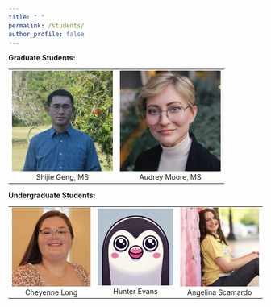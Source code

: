 ```yaml
---
title: " "
permalink: /students/
author_profile: false
---
```


<b>Graduate Students:</b><br>

<table>
  <tr>
    <td style="text-align:center;">
      <img src="https://raw.githubusercontent.com/sealslab/sealslab.github.io/refs/heads/master/files/headshots/geng_shijie.png" width="200"><br>Shijie Geng, MS
    </td>
    <td style="text-align:center;">
      <img src="https://raw.githubusercontent.com/sealslab/sealslab.github.io/refs/heads/master/files/headshots/moore_audrey.jpg" width="200"><br>Audrey Moore, MS
    </td>
  </tr>
</table>

<b>Undergraduate Students:</b> <br>

<table>
  <tbody>
    <tr>
      <td style="text-align:center;">
        <img src="https://raw.githubusercontent.com/sealslab/sealslab.github.io/refs/heads/master/files/headshots/long_cheyenne.jpeg" width="200"><br>Cheyenne Long
      </td>
      <td style="text-align:center;">
        <img src="https://raw.githubusercontent.com/sealslab/sealslab.github.io/refs/heads/master/files/headshots/evans_hunter.png" width="200"><br>Hunter Evans
      </td>
      <td style="text-align:center;">
        <img src="https://raw.githubusercontent.com/sealslab/sealslab.github.io/refs/heads/master/files/headshots/scamardo_angelina.jpg" width="200"><br>Angelina Scamardo
      </td>
    </tr>
  </tbody>
</table>